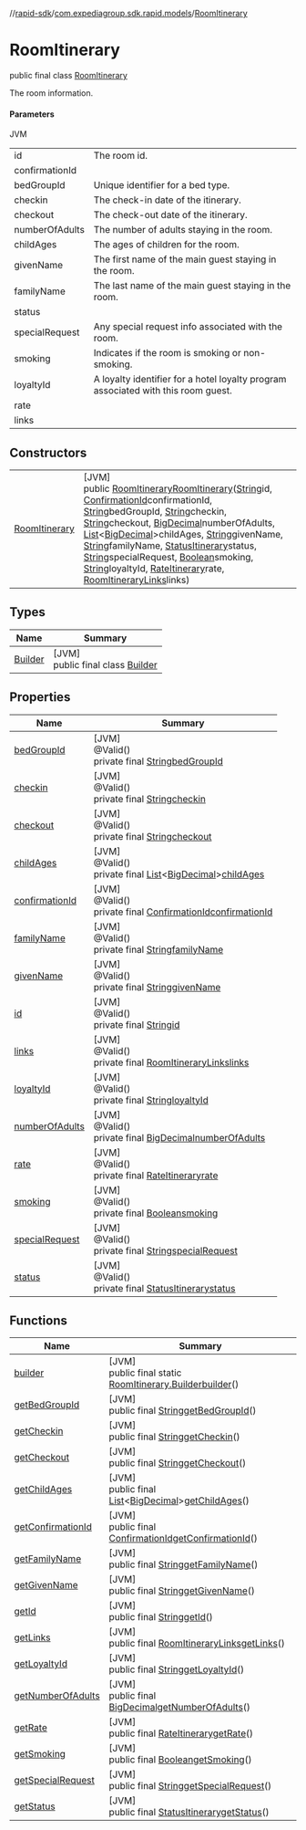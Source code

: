 //[rapid-sdk](../../../index.md)/[com.expediagroup.sdk.rapid.models](../index.md)/[RoomItinerary](index.md)

# RoomItinerary

public final class [RoomItinerary](index.md)

The room information.

#### Parameters

JVM

| | |
|---|---|
| id | The room id. |
| confirmationId |
| bedGroupId | Unique identifier for a bed type. |
| checkin | The check-in date of the itinerary. |
| checkout | The check-out date of the itinerary. |
| numberOfAdults | The number of adults staying in the room. |
| childAges | The ages of children for the room. |
| givenName | The first name of the main guest staying in the room. |
| familyName | The last name of the main guest staying in the room. |
| status |
| specialRequest | Any special request info associated with the room. |
| smoking | Indicates if the room is smoking or non-smoking. |
| loyaltyId | A loyalty identifier for a hotel loyalty program associated with this room guest. |
| rate |
| links |

## Constructors

| | |
|---|---|
| [RoomItinerary](-room-itinerary.md) | [JVM]<br>public [RoomItinerary](index.md)[RoomItinerary](-room-itinerary.md)([String](https://docs.oracle.com/javase/8/docs/api/java/lang/String.html)id, [ConfirmationId](../-confirmation-id/index.md)confirmationId, [String](https://docs.oracle.com/javase/8/docs/api/java/lang/String.html)bedGroupId, [String](https://docs.oracle.com/javase/8/docs/api/java/lang/String.html)checkin, [String](https://docs.oracle.com/javase/8/docs/api/java/lang/String.html)checkout, [BigDecimal](https://docs.oracle.com/javase/8/docs/api/java/math/BigDecimal.html)numberOfAdults, [List](https://docs.oracle.com/javase/8/docs/api/java/util/List.html)&lt;[BigDecimal](https://docs.oracle.com/javase/8/docs/api/java/math/BigDecimal.html)&gt;childAges, [String](https://docs.oracle.com/javase/8/docs/api/java/lang/String.html)givenName, [String](https://docs.oracle.com/javase/8/docs/api/java/lang/String.html)familyName, [StatusItinerary](../-status-itinerary/index.md)status, [String](https://docs.oracle.com/javase/8/docs/api/java/lang/String.html)specialRequest, [Boolean](https://docs.oracle.com/javase/8/docs/api/java/lang/Boolean.html)smoking, [String](https://docs.oracle.com/javase/8/docs/api/java/lang/String.html)loyaltyId, [RateItinerary](../-rate-itinerary/index.md)rate, [RoomItineraryLinks](../-room-itinerary-links/index.md)links) |

## Types

| Name | Summary |
|---|---|
| [Builder](-builder/index.md) | [JVM]<br>public final class [Builder](-builder/index.md) |

## Properties

| Name | Summary |
|---|---|
| [bedGroupId](index.md#-295028004%2FProperties%2F700308213) | [JVM]<br>@Valid()<br>private final [String](https://docs.oracle.com/javase/8/docs/api/java/lang/String.html)[bedGroupId](index.md#-295028004%2FProperties%2F700308213) |
| [checkin](index.md#1313378808%2FProperties%2F700308213) | [JVM]<br>@Valid()<br>private final [String](https://docs.oracle.com/javase/8/docs/api/java/lang/String.html)[checkin](index.md#1313378808%2FProperties%2F700308213) |
| [checkout](index.md#270256239%2FProperties%2F700308213) | [JVM]<br>@Valid()<br>private final [String](https://docs.oracle.com/javase/8/docs/api/java/lang/String.html)[checkout](index.md#270256239%2FProperties%2F700308213) |
| [childAges](index.md#895898357%2FProperties%2F700308213) | [JVM]<br>@Valid()<br>private final [List](https://docs.oracle.com/javase/8/docs/api/java/util/List.html)&lt;[BigDecimal](https://docs.oracle.com/javase/8/docs/api/java/math/BigDecimal.html)&gt;[childAges](index.md#895898357%2FProperties%2F700308213) |
| [confirmationId](index.md#1082927813%2FProperties%2F700308213) | [JVM]<br>@Valid()<br>private final [ConfirmationId](../-confirmation-id/index.md)[confirmationId](index.md#1082927813%2FProperties%2F700308213) |
| [familyName](index.md#1265284038%2FProperties%2F700308213) | [JVM]<br>@Valid()<br>private final [String](https://docs.oracle.com/javase/8/docs/api/java/lang/String.html)[familyName](index.md#1265284038%2FProperties%2F700308213) |
| [givenName](index.md#727711965%2FProperties%2F700308213) | [JVM]<br>@Valid()<br>private final [String](https://docs.oracle.com/javase/8/docs/api/java/lang/String.html)[givenName](index.md#727711965%2FProperties%2F700308213) |
| [id](index.md#861789242%2FProperties%2F700308213) | [JVM]<br>@Valid()<br>private final [String](https://docs.oracle.com/javase/8/docs/api/java/lang/String.html)[id](index.md#861789242%2FProperties%2F700308213) |
| [links](index.md#136853996%2FProperties%2F700308213) | [JVM]<br>@Valid()<br>private final [RoomItineraryLinks](../-room-itinerary-links/index.md)[links](index.md#136853996%2FProperties%2F700308213) |
| [loyaltyId](index.md#936800932%2FProperties%2F700308213) | [JVM]<br>@Valid()<br>private final [String](https://docs.oracle.com/javase/8/docs/api/java/lang/String.html)[loyaltyId](index.md#936800932%2FProperties%2F700308213) |
| [numberOfAdults](index.md#973059580%2FProperties%2F700308213) | [JVM]<br>@Valid()<br>private final [BigDecimal](https://docs.oracle.com/javase/8/docs/api/java/math/BigDecimal.html)[numberOfAdults](index.md#973059580%2FProperties%2F700308213) |
| [rate](index.md#1065813525%2FProperties%2F700308213) | [JVM]<br>@Valid()<br>private final [RateItinerary](../-rate-itinerary/index.md)[rate](index.md#1065813525%2FProperties%2F700308213) |
| [smoking](index.md#-1156034407%2FProperties%2F700308213) | [JVM]<br>@Valid()<br>private final [Boolean](https://docs.oracle.com/javase/8/docs/api/java/lang/Boolean.html)[smoking](index.md#-1156034407%2FProperties%2F700308213) |
| [specialRequest](index.md#1840008735%2FProperties%2F700308213) | [JVM]<br>@Valid()<br>private final [String](https://docs.oracle.com/javase/8/docs/api/java/lang/String.html)[specialRequest](index.md#1840008735%2FProperties%2F700308213) |
| [status](index.md#-990917309%2FProperties%2F700308213) | [JVM]<br>@Valid()<br>private final [StatusItinerary](../-status-itinerary/index.md)[status](index.md#-990917309%2FProperties%2F700308213) |

## Functions

| Name | Summary |
|---|---|
| [builder](builder.md) | [JVM]<br>public final static [RoomItinerary.Builder](-builder/index.md)[builder](builder.md)() |
| [getBedGroupId](get-bed-group-id.md) | [JVM]<br>public final [String](https://docs.oracle.com/javase/8/docs/api/java/lang/String.html)[getBedGroupId](get-bed-group-id.md)() |
| [getCheckin](get-checkin.md) | [JVM]<br>public final [String](https://docs.oracle.com/javase/8/docs/api/java/lang/String.html)[getCheckin](get-checkin.md)() |
| [getCheckout](get-checkout.md) | [JVM]<br>public final [String](https://docs.oracle.com/javase/8/docs/api/java/lang/String.html)[getCheckout](get-checkout.md)() |
| [getChildAges](get-child-ages.md) | [JVM]<br>public final [List](https://docs.oracle.com/javase/8/docs/api/java/util/List.html)&lt;[BigDecimal](https://docs.oracle.com/javase/8/docs/api/java/math/BigDecimal.html)&gt;[getChildAges](get-child-ages.md)() |
| [getConfirmationId](get-confirmation-id.md) | [JVM]<br>public final [ConfirmationId](../-confirmation-id/index.md)[getConfirmationId](get-confirmation-id.md)() |
| [getFamilyName](get-family-name.md) | [JVM]<br>public final [String](https://docs.oracle.com/javase/8/docs/api/java/lang/String.html)[getFamilyName](get-family-name.md)() |
| [getGivenName](get-given-name.md) | [JVM]<br>public final [String](https://docs.oracle.com/javase/8/docs/api/java/lang/String.html)[getGivenName](get-given-name.md)() |
| [getId](get-id.md) | [JVM]<br>public final [String](https://docs.oracle.com/javase/8/docs/api/java/lang/String.html)[getId](get-id.md)() |
| [getLinks](get-links.md) | [JVM]<br>public final [RoomItineraryLinks](../-room-itinerary-links/index.md)[getLinks](get-links.md)() |
| [getLoyaltyId](get-loyalty-id.md) | [JVM]<br>public final [String](https://docs.oracle.com/javase/8/docs/api/java/lang/String.html)[getLoyaltyId](get-loyalty-id.md)() |
| [getNumberOfAdults](get-number-of-adults.md) | [JVM]<br>public final [BigDecimal](https://docs.oracle.com/javase/8/docs/api/java/math/BigDecimal.html)[getNumberOfAdults](get-number-of-adults.md)() |
| [getRate](get-rate.md) | [JVM]<br>public final [RateItinerary](../-rate-itinerary/index.md)[getRate](get-rate.md)() |
| [getSmoking](get-smoking.md) | [JVM]<br>public final [Boolean](https://docs.oracle.com/javase/8/docs/api/java/lang/Boolean.html)[getSmoking](get-smoking.md)() |
| [getSpecialRequest](get-special-request.md) | [JVM]<br>public final [String](https://docs.oracle.com/javase/8/docs/api/java/lang/String.html)[getSpecialRequest](get-special-request.md)() |
| [getStatus](get-status.md) | [JVM]<br>public final [StatusItinerary](../-status-itinerary/index.md)[getStatus](get-status.md)() |
